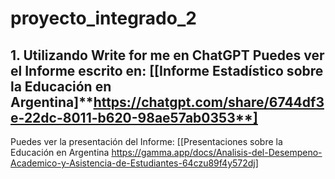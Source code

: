 # proyecto_integrado_2
## 1. Utilizando Write for me en ChatGPT Puedes ver el Informe escrito en: [[Informe Estadístico sobre la Educación en Argentina]**https://chatgpt.com/share/6744df3e-22dc-8011-b620-98ae57ab0353**]
Puedes ver la presentación del Informe: [[Presentaciones sobre la Educación en Argentina https://gamma.app/docs/Analisis-del-Desempeno-Academico-y-Asistencia-de-Estudiantes-64czu89f4y572dj]
